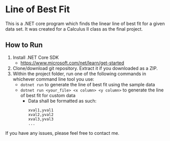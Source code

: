 # Line of Best Fit
This is a .NET core program which finds the linear line of best fit for a given data set. It was created for a Calculus II class as the final project.

## How to Run
1. Install .NET Core SDK
	* https://www.microsoft.com/net/learn/get-started
2. Clone/download git repository. Extract it if you downloaded as a ZIP.
3. Within the project folder, run one of the following commands in whichever command line tool you use:
	* ```dotnet run``` to generate the line of best fit using the sample data
	* ```dotnet run <your_file> <x column> <y column>``` to generate the line of best fit for custom data
		* Data shall be formatted as such: 
          ```csv
          xval1,yval1
          xval2,yval2
          xval3,yval3
          ...
          ```
If you have any issues, please feel free to contact me.